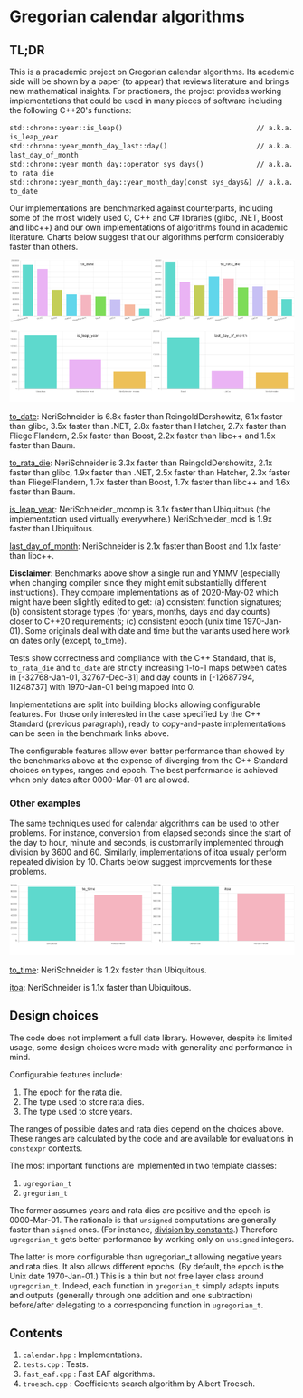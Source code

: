 # Gregorian calendar algorithms

## TL;DR

This is a pracademic project on Gregorian calendar algorithms. Its academic side will be shown by
a paper (to appear) that reviews literature and brings new mathematical insights. For practioners,
the project provides working implementations that could be used in many pieces of software including
the following C++20's functions:

    std::chrono::year::is_leap()                                 // a.k.a. is_leap_year
    std::chrono::year_month_day_last::day()                      // a.k.a. last_day_of_month
    std::chrono::year_month_day::operator sys_days()             // a.k.a. to_rata_die
    std::chrono::year_month_day::year_month_day(const sys_days&) // a.k.a. to_date

Our implementations are benchmarked against counterparts, including some of the most widely used
C, C++ and C# libraries (glibc, .NET, Boost and libc++) and our own implementations of algorithms
found in academic literature. Charts below suggest that our algorithms perform considerably faster
than others.

![Benchmarks](https://github.com/cassioneri/calendar/blob/master/benchmarks/benchmarks.png)

[to_date](https://quick-bench.com/q/LEze0Yohqr8a__4DaCbQzqbbZfo): NeriSchneider is 6.8x faster than
ReingoldDershowitz, 6.1x faster than glibc, 3.5x faster than .NET, 2.8x faster than Hatcher, 2.7x
faster than FliegelFlandern, 2.5x faster than Boost, 2.2x faster than libc++ and 1.5x faster than
Baum.

[to_rata_die](https://quick-bench.com/q/fJPAhuv47BhcAoe1HNtFV6jbOCo): NeriSchneider is 3.3x faster
than ReingoldDershowitz, 2.1x faster than glibc, 1.9x faster than .NET, 2.5x faster than Hatcher,
2.3x faster than FliegelFlandern, 1.7x faster than Boost, 1.7x faster than libc++ and 1.6x faster
than Baum.

[is_leap_year](https://quick-bench.com/q/rU060TpLQH6hJPYWw0DSKhbyEhw): NeriSchneider_mcomp is 3.1x
faster than Ubiquitous (the implementation used virtually everywhere.) NeriSchneider_mod is 1.9x
faster than Ubiquitous.

[last_day_of_month](https://quick-bench.com/q/bts1zuXbVp1WJ_j3lnH0KgpdIWg): NeriSchneider is 2.1x
faster than Boost and 1.1x faster than libc++.

**Disclaimer**: Benchmarks above show a single run and YMMV (especially when changing compiler since
they might emit substantially different instructions). They compare implementations as of
2020-May-02 which might have been slightly edited to get: (a) consistent function signatures; (b)
consistent storage types (for years, months, days and day counts) closer to C++20 requirements; (c)
consistent epoch (unix time 1970-Jan-01). Some originals deal with date and time but the variants
used here work on dates only (except, to_time).

Tests show correctness and compliance with the C++ Standard, that is, `to_rata_die` and `to_date`
are strictly increasing 1-to-1 maps between dates in [-32768-Jan-01, 32767-Dec-31] and day counts in
[-12687794, 11248737] with 1970-Jan-01 being mapped into 0.

Implementations are split into building blocks allowing configurable features. For those only
interested in the case specified by the C++ Standard (previous paragraph), ready to copy-and-paste
implementations can be seen in the benchmark links above.

The configurable features allow even better performance than showed by the benchmarks above at the
expense of diverging from the C++ Standard choices on types, ranges and epoch. The best performance
is achieved when only dates after 0000-Mar-01 are allowed.

### Other examples

The same techniques used for calendar algorithms can be used to other problems. For instance,
conversion from elapsed seconds since the start of the day to hour, minute and seconds, is
customarily implemented through division by 3600 and 60. Similarly, implementations of itoa usualy
perform repeated division by 10. Charts below suggest improvements for these problems.


![Benchmarks](https://github.com/cassioneri/calendar/blob/master/benchmarks/others.png)

[to_time](https://quick-bench.com/q/cKorWwjuN6VMVK4yfpJ0BpKqpic): NeriSchneider is 1.2x faster than
Ubiquitous.

[itoa](https://quick-bench.com/q/gqlLwA56BxGj9J6bYrX8SCFeDaE): NeriSchneider is 1.1x faster than
Ubiquitous.

## Design choices

The code does not implement a full date library. However, despite its limited usage, some design
choices were made with generality and performance in mind.

Configurable features include:

1. The epoch for the rata die.
2. The type used to store rata dies.
3. The type used to store years.

The ranges of possible dates and rata dies depend on the choices above. These ranges are calculated
by the code and are available for evaluations in `constexpr` contexts.

The most important functions are implemented in two template classes:

1. `ugregorian_t`
2. `gregorian_t`

The former assumes years and rata dies are positive and the epoch is 0000-Mar-01. The rationale is
that `unsigned` computations are generally faster than `signed` ones. (For instance, [division by
constants](https://godbolt.org/z/4JxB4J).) Therefore `ugregorian_t` gets better performance by
working only on `unsigned` integers.

The latter is more configurable than ugregorian_t allowing negative years and rata dies. It also
allows different epochs. (By default, the epoch is the Unix date 1970-Jan-01.) This is a thin but
not free layer class around `ugregorian_t`. Indeed, each function in `gregorian_t` simply adapts
inputs and outputs (generally through one addition and one subtraction) before/after delegating to a
corresponding function in `ugregorian_t`.

## Contents

1. `calendar.hpp` : Implementations.
2. `tests.cpp`    : Tests.
3. `fast_eaf.cpp` : Fast EAF algorithms.
4. `troesch.cpp`  : Coefficients search algorithm by Albert Troesch.
